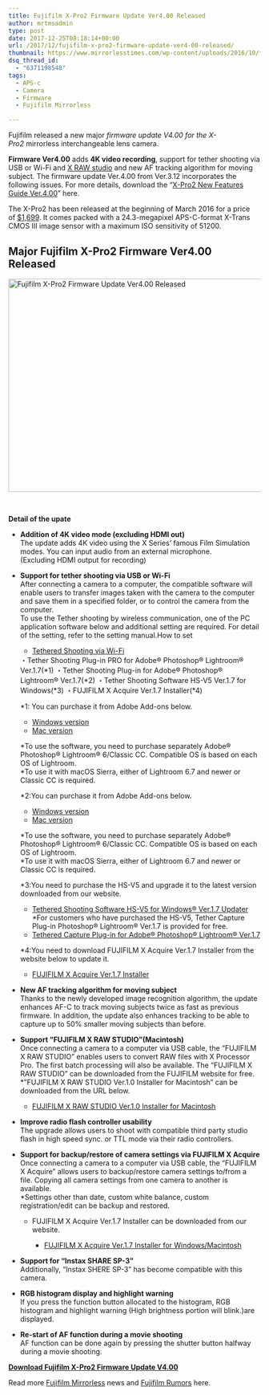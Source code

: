 ```yaml
---
title: Fujifilm X-Pro2 Firmware Update Ver4.00 Released
author: mrtmsadmin
type: post
date: 2017-12-25T08:18:14+00:00
url: /2017/12/fujifilm-x-pro2-firmware-update-ver4-00-released/
thumbnail: https://www.mirrorlesstimes.com/wp-content/uploads/2016/10/fujifilm-x-pro2-firmware-2.jpg
dsq_thread_id:
  - "6371198548"
tags:
  - APS-c
  - Camera
  - Firmware
  - Fujifilm Mirrorless

---
```

Fujifilm released a new major _firmware update V4.00 for the X-Pro2_ mirrorless interchangeable lens camera.

**Firmware Ver4.00** adds **4K video recording**, support for tether shooting via USB or Wi-Fi and [X RAW studio][1] and new AF tracking algorithm for moving subject. The firmware update Ver.4.00 from Ver.3.12 incorporates the following issues. For more details, download the “<a href="http://www.fujifilm.com/support/digital_cameras/manuals/pdf/index/x/fujifilm_xpro2_manual_en.pdf" target="_blank" rel="noopener">X-Pro2 New Features Guide Ver.4.00</a>” here.

The X-Pro2 has been released at the beginning of March 2016 for a price of <a href="https://aax-us-east.amazon-adsystem.com/x/c/Qqqujwf8Jc3cbdXOFcdbOPAAAAFgfO8etgEAAAFKAQ4LiqM/https://assoc-redirect.amazon.com/g/r/http://www.amazon.com/Fujifilm-X-Pro2-Body-Professional-Black/dp/B01A8DUR74/ref=as_at/?imprToken=xrEjYFMECkpAC-v40DXiTw&slotNum=0&ie=UTF8&qid=1502777769&sr=8-3&keywords=fuji+x-pro2&linkCode=sl1&tag=daicamnew-20&linkId=6d3a1304597d4d4a408574f395e2a009" target="_blank" rel="nofollow noopener">$1,699</a>. It comes packed with a 24.3-megapixel APS-C-format X-Trans CMOS III image sensor with a maximum ISO sensitivity of 51200.<!--more-->

## Major Fujifilm X-Pro2 Firmware Ver4.00 Released

[<img class="aligncenter wp-image-646 size-full" title="Fujifilm X-Pro2 Firmware Update Ver4.00 Released" src="https://i1.wp.com/www.mirrorlesstimes.com/wp-content/uploads/2016/10/fujifilm-x-pro2-firmware-2.jpg?resize=600%2C425&#038;ssl=1" alt="Fujifilm X-Pro2 Firmware Update Ver4.00 Released" width="600" height="425" srcset="https://i1.wp.com/www.mirrorlesstimes.com/wp-content/uploads/2016/10/fujifilm-x-pro2-firmware-2.jpg?w=1200&ssl=1 1200w, https://i1.wp.com/www.mirrorlesstimes.com/wp-content/uploads/2016/10/fujifilm-x-pro2-firmware-2.jpg?resize=300%2C212&ssl=1 300w, https://i1.wp.com/www.mirrorlesstimes.com/wp-content/uploads/2016/10/fujifilm-x-pro2-firmware-2.jpg?resize=768%2C543&ssl=1 768w, https://i1.wp.com/www.mirrorlesstimes.com/wp-content/uploads/2016/10/fujifilm-x-pro2-firmware-2.jpg?resize=1024%2C724&ssl=1 1024w" sizes="(max-width: 600px) 100vw, 600px" data-recalc-dims="1" />][2]

&nbsp;

**Detail of the upate**

  * **Addition of 4K video mode (excluding HDMI out)**  
    The update adds 4K video using the X Series’ famous Film Simulation modes. You can input audio from an external microphone.  
    (Excluding HDMI output for recording)
  * **Support for tether shooting via USB or Wi-Fi**  
    After connecting a camera to a computer, the compatible software will enable users to transfer images taken with the camera to the computer and save them in a specified folder, or to control the camera from the computer.  
    To use the Tether shooting by wireless communication, one of the PC application software below and additional setting are required. For detail of the setting, refer to the setting <span class="skimlinks-unlinked">manual.How</span> to set</p> <ul class="linkListB01">
      <li>
        <a href="http://app.fujifilm-dsc.com/en/tether/tether_wireless.html" target="_blank" rel="follow external noopener noreferrer" data-wpel-link="external">Tethered Shooting via Wi-Fi</a>
      </li>
    </ul>
    
    <PC application software >  
    ・Tether Shooting Plug-in PRO for Adobe® Photoshop® Lightroom® Ver.1.7(*1)  
    ・Tether Shooting Plug-in for Adobe® Photoshop® Lightroom® Ver.1.7(*2)  
    ・Tether Shooting Software HS-V5 Ver.1.7 for Windows(*3)  
    ・FUJIFILM X Acquire Ver.1.7 Installer(*4)
    
    *1: You can purchase it from Adobe Add-ons below.
    
    <ul class="linkListB01">
      <li>
        <a href="https://exchange.adobe.com/addons/products/16991#.WiENwlKCjcs" target="_blank" rel="follow external noopener noreferrer" data-wpel-link="external">Windows version</a>
      </li>
      <li>
        <a href="https://exchange.adobe.com/addons/products/16759" target="_blank" rel="follow external noopener noreferrer" data-wpel-link="external">Mac version</a>
      </li>
    </ul>
    
    *To use the software, you need to purchase separately Adobe® Photoshop® Lightroom® 6/Classic CC. Compatible OS is based on each OS of Lightroom.  
    *To use it with macOS Sierra, either of Lightroom 6.7 and newer or Classic CC is required.
    
    *2:You can purchase it from Adobe Add-ons below.
    
    <ul class="linkListB01">
      <li>
        <a href="https://exchange.adobe.com/addons/products/12039#.WiEOVFKCjcs" target="_blank" rel="follow external noopener noreferrer" data-wpel-link="external">Windows version</a>
      </li>
      <li>
        <a href="https://exchange.adobe.com/addons/products/12041#.WiEOclKCjcs" target="_blank" rel="follow external noopener noreferrer" data-wpel-link="external">Mac version</a>
      </li>
    </ul>
    
    *To use the software, you need to purchase separately Adobe® Photoshop® Lightroom® 6/Classic CC. Compatible OS is based on each OS of Lightroom.  
    *To use it with macOS Sierra, either of Lightroom 6.7 and newer or Classic CC is required.
    
    *3:You need to purchase the HS-V5 and upgrade it to the latest version downloaded from our website.
    
    <ul class="linkListB01">
      <li>
        <a href="http://www.fujifilm.com/support/digital_cameras/software/hsv5/win/" target="_blank" rel="follow external noopener noreferrer" data-wpel-link="external">Tethered Shooting Software HS-V5 for Windows® Ver.1.7 Updater</a><br /> *For customers who have purchased the HS-V5, Tether Capture Plug-in Photoshop® Lightroom® Ver.1.7 is provided for free.
      </li>
      <li>
        <a href="http://www.fujifilm.com/support/digital_cameras/software/hsv5/plugin_01/" target="_blank" rel="follow external noopener noreferrer" data-wpel-link="external">Tethered Capture Plug-in for Adobe® Photoshop® Lightroom® Ver.1.7</a>
      </li>
    </ul>
    
    *4:You need to download FUJIFILM X Acquire Ver.1.7 Installer from the website below to update it.
    
    <ul class="linkListB01">
      <li>
        <a href="http://www.fujifilm.com/support/digital_cameras/software/application/" target="_blank" rel="follow external noopener noreferrer" data-wpel-link="external">FUJIFILM X Acquire Ver.1.7 Installer</a>
      </li>
    </ul>

  * **New AF tracking algorithm for moving subject**  
    Thanks to the newly developed image recognition algorithm, the update enhances AF-C to track moving subjects twice as fast as previous firmware. In addition, the update also enhances tracking to be able to capture up to 50% smaller moving subjects than before.
  * **Support “FUJIFILM X RAW STUDIO”(Macintosh)**  
    Once connecting a camera to a computer via USB cable, the “FUJIFILM X RAW STUDIO” enables users to convert RAW files with X Processor Pro. The first batch processing will also be available. The “FUJIFILM X RAW STUDIO” can be downloaded from the FUJIFILM website for free.  
    *”FUJIFILM X RAW STUDIO Ver.1.0 Installer for Macintosh” can be downloaded from the URL below.</p> <ul class="linkListB01">
      <li>
        <a href="http://www.fujifilm.com/support/digital_cameras/software/x_raw_studio/mac/" target="_blank" rel="follow external noopener noreferrer" data-wpel-link="external">FUJIFILM X RAW STUDIO Ver.1.0 Installer for Macintosh</a>
      </li>
    </ul>

  * **Improve radio flash controller usability**  
    The upgrade allows users to shoot with compatible third party studio flash in high speed sync. or TTL mode via their radio controllers.
  * **Support for backup/restore of camera settings via FUJIFILM X Acquire**  
    Once connecting a camera to a computer via USB cable, the “FUJIFILM X Acquire” allows users to backup/restore camera settings to/from a file. Copying all camera settings from one camera to another is available.  
    *Settings other than date, custom white balance, custom registration/edit can be backup and restored.  
    * FUJIFILM X Acquire Ver.1.7 Installer can be downloaded from our website.</p> <ul class="linkListB01">
      <li>
        <a href="http://www.fujifilm.com/support/digital_cameras/software/application/" target="_blank" rel="follow external noopener noreferrer" data-wpel-link="external">FUJIFILM X Acquire Ver.1.7 Installer for Windows/Macintosh</a>
      </li>
    </ul>

  * **Support for “Instax SHARE SP-3”**  
    Additionally, “Instax SHERE SP-3” has become compatible with this camera.
  * **RGB histogram display and highlight warning**  
    If you press the function button allocated to the histogram, RGB histogram and highlight warning (High brightness portion will blink.)are displayed.
  * **Re-start of AF function during a movie shooting**  
    AF function can be done again by pressing the shutter button halfway during a movie shooting.

**<a href="http://www.fujifilm.com/support/digital_cameras/software/firmware/x/xpro2/index.html" target="_blank" rel="noopener">Download Fujifilm X-Pro2 Firmware Update V4.00</a>**

Read more <a href="https://www.mirrorlesstimes.com/tag/fujifilm-mirrorless/" target="_blank" rel="noopener">Fujifilm Mirrorless</a> news and <a href="https://www.dailycameranews.com/tag/fujifilm-rumors/" target="_blank" rel="noopener">Fujifilm Rumors</a> here.

 [1]: https://www.mirrorlesstimes.com/2017/11/fujifilm-released-firmware-updates-x-t2-x-t20-gfx-50s-free-x-raw-studio-software-x-acquire-ver-1-7/
 [2]: https://i1.wp.com/www.mirrorlesstimes.com/wp-content/uploads/2016/10/fujifilm-x-pro2-firmware-2.jpg?ssl=1